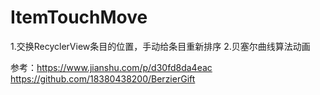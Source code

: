 # ItemTouchMove

1.交换RecyclerView条目的位置，手动给条目重新排序
2.贝塞尔曲线算法动画

参考：https://www.jianshu.com/p/d30fd8da4eac
     https://github.com/18380438200/BerzierGift

